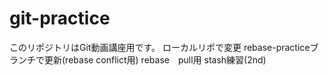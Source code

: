 # git-practice
このリポジトリはGit動画講座用です。
ローカルリポで変更
rebase-practiceブランチで更新(rebase conflict用)
rebase　pull用
stash練習(2nd)
